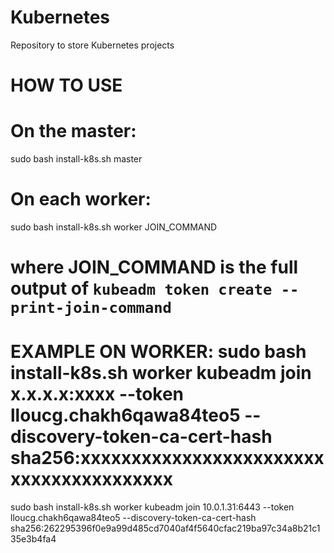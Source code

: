 # Kubernetes
Repository to store Kubernetes projects

# HOW TO USE    
# On the master:
sudo bash install-k8s.sh master

# On each worker:
sudo bash install-k8s.sh worker JOIN_COMMAND
# where JOIN_COMMAND is the full output of `kubeadm token create --print-join-command`
# EXAMPLE ON WORKER: sudo bash install-k8s.sh worker kubeadm join x.x.x.x:xxxx --token lloucg.chakh6qawa84teo5 --discovery-token-ca-cert-hash sha256:xxxxxxxxxxxxxxxxxxxxxxxxxxxxxxxxxxxxxxxx 
sudo bash install-k8s.sh worker kubeadm join 10.0.1.31:6443 --token lloucg.chakh6qawa84teo5 --discovery-token-ca-cert-hash sha256:262295396f0e9a99d485cd7040af4f5640cfac219ba97c34a8b21c135e3b4fa4